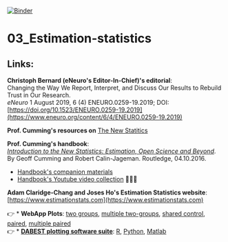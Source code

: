[![Binder](https://mybinder.org/badge_logo.svg)](https://mybinder.org/v2/gh/HOORDS/03_Estimation-statistics/HEAD?urlpath=/tree/)
# 03_Estimation-statistics

## Links:

**Christoph Bernard (eNeuro's Editor-In-Chief)'s editorial**:\
Changing the Way We Report, Interpret, and Discuss Our Results to Rebuild Trust in Our Research.\
*eNeuro* 1 August 2019, 6 (4) ENEURO.0259-19.2019; DOI: [https://doi.org/10.1523/ENEURO.0259-19.2019](https://www.eneuro.org/content/6/4/ENEURO.0259-19.2019)

 **Prof. Cumming's resources on** [The New Statitics](https://thenewstatistics.com/itns/)

 **Prof. Cumming's handbook**:\
[*Introduction to the New Statistics: Estimation, Open Science and Beyond*](https://www.routledge.com/Introduction-to-the-New-Statistics-Estimation-Open-Science-and-Beyond/Cumming-Calin-Jageman/p/book/9781138825529). By Geoff Cumming and Robert Calin-Jageman. Routledge, 04.10.2016.
* [Handbook's companion materials](https://routledgetextbooks.com/textbooks/9781138825529/student.php) 
* [Handbook's Youtube video collection](https://routledgetextbooks.com/textbooks/9781138825529/student.php) :eyes::eyes::eyes:

**Adam Claridge-Chang and Joses Ho's Estimation Statistics website**:\
[https://www.estimationstats.com](https://www.estimationstats.com)

:point_right: * **WebApp Plots**: [two groups](https://www.estimationstats.com/#/analyze/two-independent-groups), [multiple two-groups](https://www.estimationstats.com/#/analyze/multi), [shared control](https://www.estimationstats.com/#/analyze/shared-control), [paired](https://www.estimationstats.com/#/analyze/paired), [multiple paired](https://www.estimationstats.com/#/analyze/multi-paired)\
:point_right: * [**DABEST plotting software suite**](https://www.estimationstats.com/#/get-code): [R](https://github.com/ACCLAB/dabestr), [Python](https://github.com/ACCLAB/DABEST-python), [Matlab](https://github.com/ACCLAB/DABEST-Matlab) 
